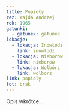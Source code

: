 ```yaml
---
title: Popioły
rez: Wajda Andrzej
rok: 1965
gatunki: 
  - gatunek: gatunek
lokacje:
  - lokacja: Inowłódz
    link: inowlodz
  - lokacja: Nieborów
    link: nieborow
  - lokacja: Wolbórz
    link: wolborz
link: popioly
fot: brak
---
```

Opis wkrótce…